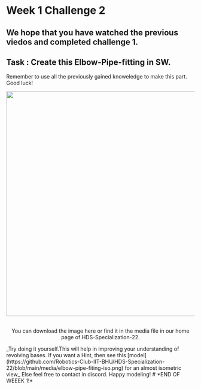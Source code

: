 # Week 1 Challenge 2
## We hope that you have watched the previous viedos and completed challenge 1.
## Task : Create this Elbow-Pipe-fitting in SW.
Remember to use all the previously gained knoweledge to make this part. Good luck!

<p align="center">
 <img width="600" height="600" src="https://github.com/Robotics-Club-IIT-BHU/HDS-Specialization-22/blob/main/media/elbow-pipe-fitting.png">
 <p align="center">
 <i></i><br> 
You can download the image here or find it in the media file in our home page of HDS-Specialization-22.
</p>
_Try doing it yourself.This will help in improving your understanding of revolving bases.
If you want a Hint, then see this [model](https://github.com/Robotics-Club-IIT-BHU/HDS-Specialization-22/blob/main/media/elbow-pipe-fiting-iso.png) for an almost isometric view_ 
Else feel free to contact in discord.
Happy modeling!
# *END OF WEEEK 1!*
